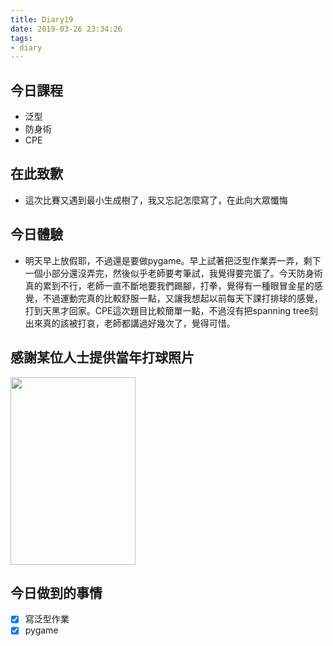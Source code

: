 ```yaml
---
title: Diary19
date: 2019-03-26 23:34:26
tags: 
- diary
---
```


## 今日課程

* 泛型
* 防身術
* CPE

## 在此致歉

* 這次比賽又遇到最小生成樹了，我又忘記怎麼寫了，在此向大眾懺悔

## 今日體驗

* 明天早上放假耶，不過還是要做pygame。早上試著把泛型作業弄一弄，剩下一個小部分還沒弄完，然後似乎老師要考筆試，我覺得要完蛋了。今天防身術真的累到不行，老師一直不斷地要我們踢腳，打拳，覺得有一種眼冒金星的感覺，不過運動完真的比較舒服一點，又讓我想起以前每天下課打排球的感覺，打到天黑才回家。CPE這次題目比較簡單一點，不過沒有把spanning tree刻出來真的該被打哀，老師都講過好幾次了，覺得可惜。

## 感謝某位人士提供當年打球照片

<img src="https://i.imgur.com/7pSOceu.jpg" height="300" width="200">

## 今日做到的事情

* [x] 寫泛型作業
* [x] pygame
